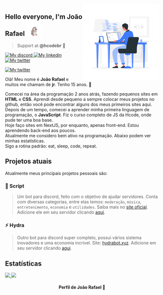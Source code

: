 <img align="right" src="coding.svg" max-width="250px" width="250px" align="right">

<h2 align="left"> Hello everyone, I'm João Rafael <img src="hedgehog.gif" width="50px"></h2>


> Support at **@hcodebr** 🦔

<p align="left">
    <a href="https://discord.com/users/572827880091025408">
        <img alt="My discord" src="https://img.shields.io/static/v1?style=flat-square&logo=discord&label=Discord&message=john.ces%232021&color=black">
    </a>
    <a href="https://www.linkedin.com/in/joaorceschini/">
        <img alt="My linkedin" src="https://img.shields.io/static/v1?style=flat-square&logo=linkedin&label=Linkedin&message=joaorceschini&color=white">
    </a>
    <a href="https://twitter.com/joaorceschini">
        <img alt="My twitter" src="https://img.shields.io/static/v1?style=flat-square&logo=twitter&label=Twitter&message=Jo%C3%A3o%20Rafael&color=7ae">
    </a>
</p>

<p align="left">
    <a href="#">
        <img alt="My twitter" src="https://img.shields.io/github/followers/joaorceschini?style=flat-square&logo=github&label=Followers&color=7ae">
    </a>
</p>

Olá! Meu nome é **João Rafael** e muitos me chamam de **jr**. Tenho 15 anos. 🚀

Comecei na área da programação 2 anos atrás, fazendo pequenos sites em **HTML** e **CSS**. Aprendi desde pequeno a sempre colocar meus projetos no github, então você pode encontrar alguns dos meus primeiros sites aqui.<br>
Depois de um tempo, comecei a aprender minha primeira linguagem de programação, o **JavaScript**. Fiz o curso completo de JS da Hcode, onde pude ter uma boa base.<br>
Hoje faço sites em NextJS, por enquanto, apenas front-end. Estou aprendendo back-end aos poucos.<br>
Atualmente me considero bem ativo na programação. Abaixo podem ver minhas estatísticas.<br>
Sigo a rotina padrão: eat, sleep, code, repeat.

## Projetos atuais

Atualmente meus principais projetos pessoais são:
### 👾 Script
> Um bot para discord, feito com o objetivo de ajudar servidores. Conta com diversas categorias, entre elas temos: `moderação`, `música`, `entretenimento`, `economia` e `utilidades`.
> Saiba mais no <a href="https://script-bot.vercel.app/">site oficial</a>.
> Adicione ele em seu servidor clicando <a href="https://discord.com/oauth2/authorize?=&client_id=762764583793459200&scope=bot&permissions=8">aqui</a>.<br>

### ⚡ Hydra
> Outro bot para discord super completo, possui vários sistema inovadores e uma economia incrível.
> Site: <a href="https://hydrabot.xyz/">hydrabot.xyz</a>.
> Adicione em seu servidor clicando <a href="https://discord.com/oauth2/authorize?=&client_id=716708153143590952&scope=bot&permissions=8">aqui</a>.<br>

## Estatísticas

<div>
  <a href="https://github.com/joaorceschini/">
    <img height="180em" src="https://github-readme-stats.vercel.app/api?username=joaorceschini&show_icons=true&theme=dark">
    <img height="180em" src="https://github-readme-stats.vercel.app/api/top-langs/?username=joaorceschini&layout=compact&theme=dark">
  </a>
</div>

<h4 align="center">
    Perfil de João Rafael 🦔
</h4>
